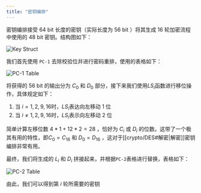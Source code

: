 ```yaml
---
title: "密钥编排"
---
```


密钥编排接受 64 bit 长度的密钥（实际长度为 56 bit ）将其生成 16 轮加密流程中使用的 48 bit 密钥。结构图如下：

![Key Struct](https://img.gejiba.com/images/b95a0a7d704430e74805f2562756c701.png)

我们首先使用 `PC-1` 去除校验位并进行密码重排，使用的表格如下：

![PC-1 Table](https://img.gejiba.com/images/52fecb8d9d0abd016c7f7a7edc3136bb.png)

将获得的 56 bit 的输出分为 $C_0$ 和 $D_0$ 部分，接下来我们使用$LS_i$函数进行移位操作，具体规定如下：

1. 当 $i = 1, 2, 9, 16$时，$LS_i$表达向左移动 1 位
2. 当 $i \not = 1, 2, 9, 16$时，$LS_i$表示向左移动 2 位

简单计算左移位数 $4*1 + 12 * 2 = 28$ ，恰好为 $C_i$ 或 $D_i$ 的位数。这带了一个极其有用的特性，即$C_0 = C_{16}$ 和 $D_0 = D_{16}$ ，这对于[[crypto/DES#解密|解密]]密钥编排非常有用。

最终，我们将生成的 $L_i$ 和 $D_i$ 拼接起来，并根据`PC-2`表格进行替换，表格如下：

![PC-2 Table](https://img.gejiba.com/images/ff7e639951e23e17b48e0bc4da3148ce.png)

由此，我们可以得到第 $i$ 轮所需要的密钥